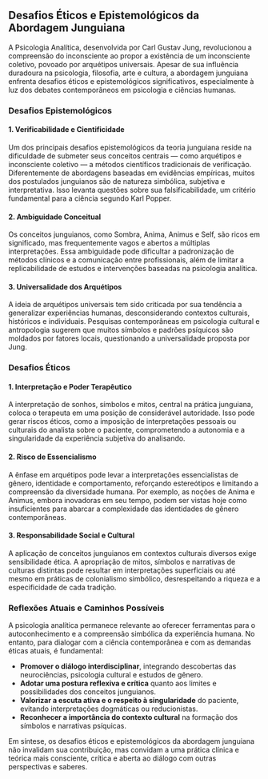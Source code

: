 
## Desafios Éticos e Epistemológicos da Abordagem Junguiana

A Psicologia Analítica, desenvolvida por Carl Gustav Jung, revolucionou a compreensão do inconsciente ao propor a existência de um inconsciente coletivo, povoado por arquétipos universais. Apesar de sua influência duradoura na psicologia, filosofia, arte e cultura, a abordagem junguiana enfrenta desafios éticos e epistemológicos significativos, especialmente à luz dos debates contemporâneos em psicologia e ciências humanas.

### Desafios Epistemológicos

#### 1. **Verificabilidade e Cientificidade**
Um dos principais desafios epistemológicos da teoria junguiana reside na dificuldade de submeter seus conceitos centrais — como arquétipos e inconsciente coletivo — a métodos científicos tradicionais de verificação. Diferentemente de abordagens baseadas em evidências empíricas, muitos dos postulados junguianos são de natureza simbólica, subjetiva e interpretativa. Isso levanta questões sobre sua falsificabilidade, um critério fundamental para a ciência segundo Karl Popper.

#### 2. **Ambiguidade Conceitual**
Os conceitos junguianos, como Sombra, Anima, Animus e Self, são ricos em significado, mas frequentemente vagos e abertos a múltiplas interpretações. Essa ambiguidade pode dificultar a padronização de métodos clínicos e a comunicação entre profissionais, além de limitar a replicabilidade de estudos e intervenções baseadas na psicologia analítica.

#### 3. **Universalidade dos Arquétipos**
A ideia de arquétipos universais tem sido criticada por sua tendência a generalizar experiências humanas, desconsiderando contextos culturais, históricos e individuais. Pesquisas contemporâneas em psicologia cultural e antropologia sugerem que muitos símbolos e padrões psíquicos são moldados por fatores locais, questionando a universalidade proposta por Jung.

### Desafios Éticos

#### 1. **Interpretação e Poder Terapêutico**
A interpretação de sonhos, símbolos e mitos, central na prática junguiana, coloca o terapeuta em uma posição de considerável autoridade. Isso pode gerar riscos éticos, como a imposição de interpretações pessoais ou culturais do analista sobre o paciente, comprometendo a autonomia e a singularidade da experiência subjetiva do analisando.

#### 2. **Risco de Essencialismo**
A ênfase em arquétipos pode levar a interpretações essencialistas de gênero, identidade e comportamento, reforçando estereótipos e limitando a compreensão da diversidade humana. Por exemplo, as noções de Anima e Animus, embora inovadoras em seu tempo, podem ser vistas hoje como insuficientes para abarcar a complexidade das identidades de gênero contemporâneas.

#### 3. **Responsabilidade Social e Cultural**
A aplicação de conceitos junguianos em contextos culturais diversos exige sensibilidade ética. A apropriação de mitos, símbolos e narrativas de culturas distintas pode resultar em interpretações superficiais ou até mesmo em práticas de colonialismo simbólico, desrespeitando a riqueza e a especificidade de cada tradição.

### Reflexões Atuais e Caminhos Possíveis

A psicologia analítica permanece relevante ao oferecer ferramentas para o autoconhecimento e a compreensão simbólica da experiência humana. No entanto, para dialogar com a ciência contemporânea e com as demandas éticas atuais, é fundamental:

- **Promover o diálogo interdisciplinar**, integrando descobertas das neurociências, psicologia cultural e estudos de gênero.
- **Adotar uma postura reflexiva e crítica** quanto aos limites e possibilidades dos conceitos junguianos.
- **Valorizar a escuta ativa e o respeito à singularidade** do paciente, evitando interpretações dogmáticas ou reducionistas.
- **Reconhecer a importância do contexto cultural** na formação dos símbolos e narrativas psíquicas.

Em síntese, os desafios éticos e epistemológicos da abordagem junguiana não invalidam sua contribuição, mas convidam a uma prática clínica e teórica mais consciente, crítica e aberta ao diálogo com outras perspectivas e saberes.
```
